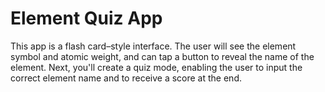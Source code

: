 # Element Quiz App

This app is a flash card–style interface. The user will see the element symbol and atomic weight, and can tap a button to reveal the name of the element. Next, you'll create a quiz mode, enabling the user to input the correct element name and to receive a score at the end.
